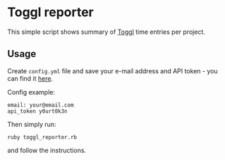 Toggl reporter
==============

This simple script shows summary of [Toggl](https://www.toggl.com/) time entries per project.

## Usage

Create <code>config.yml</code> file and save your e-mail address and API token - you can find it [here](https://www.toggl.com/app/profile).

Config example:
```
email: your@email.com
api_token y0urt0k3n
```

Then simply run:
```
ruby toggl_reporter.rb
```

and follow the instructions.
